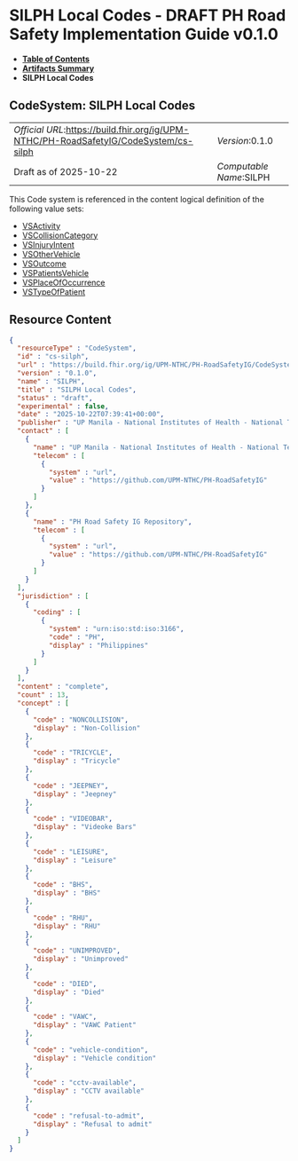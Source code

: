 # SILPH Local Codes - DRAFT PH Road Safety Implementation Guide v0.1.0

* [**Table of Contents**](toc.md)
* [**Artifacts Summary**](artifacts.md)
* **SILPH Local Codes**

## CodeSystem: SILPH Local Codes 

| | |
| :--- | :--- |
| *Official URL*:https://build.fhir.org/ig/UPM-NTHC/PH-RoadSafetyIG/CodeSystem/cs-silph | *Version*:0.1.0 |
| Draft as of 2025-10-22 | *Computable Name*:SILPH |

 This Code system is referenced in the content logical definition of the following value sets: 

* [VSActivity](ValueSet-vs-activity.md)
* [VSCollisionCategory](ValueSet-vs-collision-category.md)
* [VSInjuryIntent](ValueSet-vs-injury-intent.md)
* [VSOtherVehicle](ValueSet-vs-other-vehicle.md)
* [VSOutcome](ValueSet-vs-outcome.md)
* [VSPatientsVehicle](ValueSet-vs-patients-vehicle.md)
* [VSPlaceOfOccurrence](ValueSet-vs-place-of-occurrence.md)
* [VSTypeOfPatient](ValueSet-vs-type-of-patient.md)



## Resource Content

```json
{
  "resourceType" : "CodeSystem",
  "id" : "cs-silph",
  "url" : "https://build.fhir.org/ig/UPM-NTHC/PH-RoadSafetyIG/CodeSystem/cs-silph",
  "version" : "0.1.0",
  "name" : "SILPH",
  "title" : "SILPH Local Codes",
  "status" : "draft",
  "experimental" : false,
  "date" : "2025-10-22T07:39:41+00:00",
  "publisher" : "UP Manila - National Institutes of Health - National Telehealth Center",
  "contact" : [
    {
      "name" : "UP Manila - National Institutes of Health - National Telehealth Center",
      "telecom" : [
        {
          "system" : "url",
          "value" : "https://github.com/UPM-NTHC/PH-RoadSafetyIG"
        }
      ]
    },
    {
      "name" : "PH Road Safety IG Repository",
      "telecom" : [
        {
          "system" : "url",
          "value" : "https://github.com/UPM-NTHC/PH-RoadSafetyIG"
        }
      ]
    }
  ],
  "jurisdiction" : [
    {
      "coding" : [
        {
          "system" : "urn:iso:std:iso:3166",
          "code" : "PH",
          "display" : "Philippines"
        }
      ]
    }
  ],
  "content" : "complete",
  "count" : 13,
  "concept" : [
    {
      "code" : "NONCOLLISION",
      "display" : "Non-Collision"
    },
    {
      "code" : "TRICYCLE",
      "display" : "Tricycle"
    },
    {
      "code" : "JEEPNEY",
      "display" : "Jeepney"
    },
    {
      "code" : "VIDEOBAR",
      "display" : "Videoke Bars"
    },
    {
      "code" : "LEISURE",
      "display" : "Leisure"
    },
    {
      "code" : "BHS",
      "display" : "BHS"
    },
    {
      "code" : "RHU",
      "display" : "RHU"
    },
    {
      "code" : "UNIMPROVED",
      "display" : "Unimproved"
    },
    {
      "code" : "DIED",
      "display" : "Died"
    },
    {
      "code" : "VAWC",
      "display" : "VAWC Patient"
    },
    {
      "code" : "vehicle-condition",
      "display" : "Vehicle condition"
    },
    {
      "code" : "cctv-available",
      "display" : "CCTV available"
    },
    {
      "code" : "refusal-to-admit",
      "display" : "Refusal to admit"
    }
  ]
}

```

